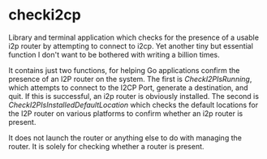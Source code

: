 # checki2cp

Library and terminal application which checks for the presence of a usable i2p
router by attempting to connect to i2cp. Yet another tiny but essential function
I don't want to be bothered with writing a billion times.

It contains just two functions, for helping Go applications confirm the presence
of an I2P router on the system. The first is *CheckI2PIsRunning*, which attempts
to connect to the I2CP Port, generate a destination, and quit. If this is
successful, an i2p router is obviously installed. The second is
*CheckI2PIsInstalledDefaultLocation* which checks the default locations for
the I2P router on various platforms to confirm whether an i2p router is present.

It does not launch the router or anything else to do with managing the router.
It is solely for checking whether a router is present.
